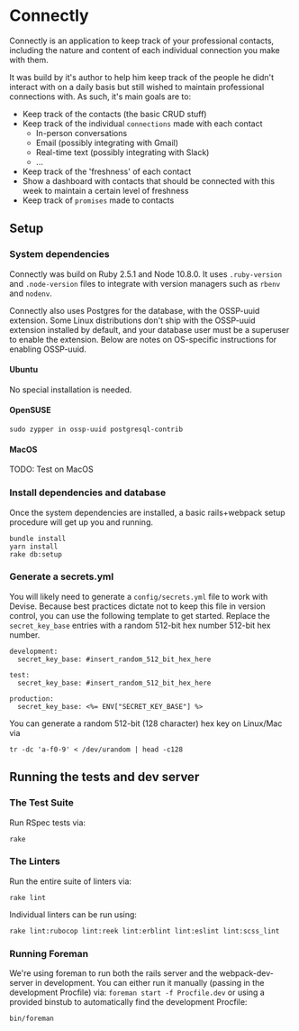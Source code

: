 # Connectly

Connectly is an application to keep track of your professional contacts,
including the nature and content of each individual connection you make with
them.

It was build by it's author to help him keep track of the people he didn't
interact with on a daily basis but still wished to maintain professional
connections with. As such, it's main goals are to:

* Keep track of the contacts (the basic CRUD stuff)
* Keep track of the individual `connections` made with each contact
  * In-person conversations
  * Email (possibly integrating with Gmail)
  * Real-time text (possibly integrating with Slack)
  * ...
* Keep track of the 'freshness' of each contact
* Show a dashboard with contacts that should be connected with this week to
  maintain a certain level of freshness
* Keep track of `promises` made to contacts

## Setup

### System dependencies

Connectly was build on Ruby 2.5.1 and Node 10.8.0.
It uses `.ruby-version` and `.node-version` files to integrate with version
managers such as `rbenv` and `nodenv`.

Connectly also uses Postgres for the database, with the OSSP-uuid extension.
Some Linux distributions don't ship with the OSSP-uuid extension installed by
default, and your database user must be a superuser to enable the extension.
Below are notes on OS-specific instructions for enabling OSSP-uuid.

#### Ubuntu

No special installation is needed.

#### OpenSUSE

```
sudo zypper in ossp-uuid postgresql-contrib
```

#### MacOS

TODO: Test on MacOS

### Install dependencies and database

Once the system dependencies are installed, a basic rails+webpack setup
procedure will get up you and running.

```
bundle install
yarn install
rake db:setup
```

### Generate a secrets.yml

You will likely need to generate a `config/secrets.yml` file to work with
Devise. Because best practices dictate not to keep this file in version control,
you can use the following template to get started. Replace the `secret_key_base`
entries with a random 512-bit hex number 512-bit hex number.

```
development:
  secret_key_base: #insert_random_512_bit_hex_here

test:
  secret_key_base: #insert_random_512_bit_hex_here

production:
  secret_key_base: <%= ENV["SECRET_KEY_BASE"] %>
```

You can generate a random 512-bit (128 character) hex key on Linux/Mac via

```
tr -dc 'a-f0-9' < /dev/urandom | head -c128
```

## Running the tests and dev server

### The Test Suite

Run RSpec tests via:

```
rake
```

### The Linters

Run the entire suite of linters via:

```
rake lint
```

Individual linters can be run using:

```
rake lint:rubocop lint:reek lint:erblint lint:eslint lint:scss_lint
```

### Running Foreman

We're using foreman to run both the rails server and the webpack-dev-server in
development. You can either run it manually (passing in the development
Procfile) via: `foreman start -f Procfile.dev` or using a provided binstub to
automatically find the development Procfile:

```
bin/foreman
```
